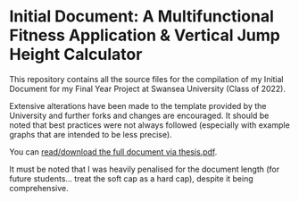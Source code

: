 # Initial Document: A Multifunctional Fitness Application \& Vertical Jump Height Calculator

This repository contains all the source files for the compilation of my Initial Document for my Final Year Project at Swansea University (Class of 2022).

Extensive alterations have been made to the template provided by the University and further forks and changes are encouraged. It should be noted that best practices were not always followed (especially with example graphs that are intended to be less precise).

You can [read/download the full document via thesis.pdf](https://github.com/RowanAldean/3rdYear-Initial-Document/blob/master/thesis.pdf).

It must be noted that I was heavily penalised for the document length (for future students... treat the soft cap as a hard cap), despite it being comprehensive.
